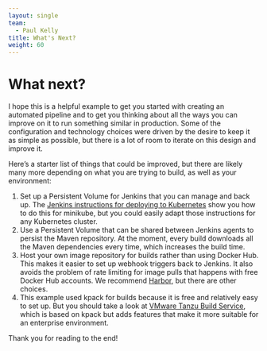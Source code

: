 ```yaml
---
layout: single
team:
  - Paul Kelly
title: What's Next?
weight: 60
---
```


# What next?

I hope this is a helpful example to get you started with creating an automated pipeline and to get you thinking about all the ways you can improve on it to run something similar in production. Some of the configuration and technology choices were driven by the desire to keep it as simple as possible, but there is a lot of room to iterate on this design and improve it.

Here’s a starter list of things that could be improved, but there are likely many more depending on what you are trying to build, as well as your environment:

1. Set up a Persistent Volume for Jenkins that you can manage and back up. The [Jenkins instructions for deploying to Kubernetes](https://www.jenkins.io/doc/book/installing/kubernetes/) show you how to do this for minikube, but you could easily adapt those instructions for any Kubernetes cluster.
2. Use a Persistent Volume that can be shared between Jenkins agents to persist the Maven repository. At the moment, every build downloads all the Maven dependencies every time, which increases the build time.
3. Host your own image repository for builds rather than using Docker Hub. This makes it easier to set up webhook triggers back to Jenkins. It also avoids the problem of rate limiting for image pulls that happens with free Docker Hub accounts. We recommend [Harbor](https://goharbor.io), but there are other choices.
4. This example used kpack for builds because it is free and relatively easy to set up. But you should take a look at [VMware Tanzu Build Service](https://docs.vmware.com/en/VMware-Tanzu-Build-Service/index.html), which is based on kpack but adds features that make it more suitable for an enterprise environment.

Thank you for reading to the end!
